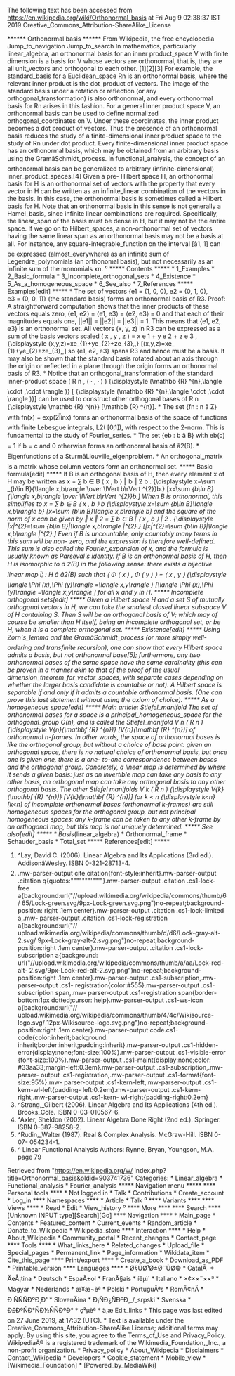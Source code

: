 The following text has been accessed from https://en.wikipedia.org/wiki/Orthonormal_basis at Fri Aug 9 02:38:37 IST 2019
Creative_Commons_Attribution-ShareAlike_License




















****** Orthonormal basis ******
From Wikipedia, the free encyclopedia
Jump_to_navigation Jump_to_search
In mathematics, particularly linear_algebra, an orthonormal basis for an inner
product_space V with finite dimension is a basis for V whose vectors are
orthonormal, that is, they are all unit_vectors and orthogonal to each other.
[1][2][3] For example, the standard_basis for a Euclidean_space Rn is an
orthonormal basis, where the relevant inner product is the dot_product of
vectors. The image of the standard basis under a rotation or reflection (or any
orthogonal_transformation) is also orthonormal, and every orthonormal basis for
Rn arises in this fashion.
For a general inner product space V, an orthonormal basis can be used to define
normalized orthogonal_coordinates on V. Under these coordinates, the inner
product becomes a dot product of vectors. Thus the presence of an orthonormal
basis reduces the study of a finite-dimensional inner product space to the
study of Rn under dot product. Every finite-dimensional inner product space has
an orthonormal basis, which may be obtained from an arbitrary basis using the
GramâSchmidt_process.
In functional_analysis, the concept of an orthonormal basis can be generalized
to arbitrary (infinite-dimensional) inner_product_spaces.[4] Given a pre-
Hilbert space H, an orthonormal basis for H is an orthonormal set of vectors
with the property that every vector in H can be written as an infinite_linear
combination of the vectors in the basis. In this case, the orthonormal basis is
sometimes called a Hilbert basis for H. Note that an orthonormal basis in this
sense is not generally a Hamel_basis, since infinite linear combinations are
required. Specifically, the linear_span of the basis must be dense in H, but it
may not be the entire space.
If we go on to Hilbert_spaces, a non-orthonormal set of vectors having the same
linear span as an orthonormal basis may not be a basis at all. For instance,
any square-integrable_function on the interval [â1, 1] can be expressed
(almost_everywhere) as an infinite sum of Legendre_polynomials (an orthonomal
basis), but not necessarily as an infinite sum of the monomials xn.
⁰
***** Contents *****
    * 1_Examples
    * 2_Basic_formula
    * 3_Incomplete_orthogonal_sets
    * 4_Existence
    * 5_As_a_homogeneous_space
    * 6_See_also
    * 7_References
***** Examples[edit] *****
    * The set of vectors {e1 = (1, 0, 0), e2 = (0, 1, 0), e3 = (0, 0, 1)} (the
      standard basis) forms an orthonormal basis of R3.
            Proof: A straightforward computation shows that the inner products
            of these vectors equals zero, &#x27e8;e1, e2&#x27e9; = &#x27e8;e1,
            e3&#x27e9; = &#x27e8;e2, e3&#x27e9; = 0 and that each of their
            magnitudes equals one, ||e1|| = ||e2|| = ||e3|| = 1. This means
            that {e1, e2, e3}  is an orthonormal set. All vectors (x, y, z) in
            R3 can be expressed as a sum of the basis vectors scaled
                     ( x , y , z ) = x  e  1   + y  e  2   + z  e  3   ,
                  {\displaystyle (x,y,z)=xe_{1}+ye_{2}+ze_{3},\,}  [(x,y,z)=xe_
                  {1}+ye_{2}+ze_{3},\,]
            so {e1, e2, e3}  spans R3 and hence must be a basis. It may also be
            shown that the standard basis rotated about an axis through the
            origin or reflected in a plane through the origin forms an
            orthonormal basis of R3.
    * Notice that an orthogonal_transformation of the standard inner-product
      space     (   R   n   , &#x27E8; &#x22C5; , &#x22C5; &#x27E9; )
      {\displaystyle (\mathbb {R} ^{n},\langle \cdot ,\cdot \rangle )}  [
      {\displaystyle (\mathbb {R} ^{n},\langle \cdot ,\cdot \rangle )}] can be
      used to construct other orthogonal bases of       R   n
      {\displaystyle \mathbb {R} ^{n}}  [\mathbb {R} ^{n}].
    * The set {fn : n â Z}  with fn(x) = exp(2Ïinx) forms an orthonormal
      basis of the space of functions with finite Lebesgue integrals, L2(
      [0,1]), with respect to the 2-norm. This is fundamental to the study of
      Fourier_series.
    * The set {eb : b â B}  with eb(c) = 1 if b = c and 0 otherwise forms an
      orthonormal basis of â2(B).
    * Eigenfunctions of a SturmâLiouville_eigenproblem.
    * An orthogonal_matrix is a matrix whose column vectors form an orthonormal
      set.
***** Basic formula[edit] *****
If B is an orthogonal basis of H, then every element x of H may be written as
         x =  &#x2211;  b &#x2208; B      &#x27E8; x , b &#x27E9;   &#x2016; b
      &#x2016;  2      b .   {\displaystyle x=\sum _{b\in B}{\langle x,b\rangle
      \over \lVert b\rVert ^{2}}b.}  [x=\sum _{b\in B}{\langle x,b\rangle
      \over \lVert b\rVert ^{2}}b.]
When B is orthonormal, this simplifies to
         x =  &#x2211;  b &#x2208; B   &#x27E8; x , b &#x27E9; b
      {\displaystyle x=\sum _{b\in B}\langle x,b\rangle b}  [x=\sum _{b\in
      B}\langle x,b\rangle b]
and the square of the norm of x can be given by
         &#x2016; x  &#x2016;  2   =  &#x2211;  b &#x2208; B    |  &#x27E8; x ,
      b &#x27E9;   |   2   .   {\displaystyle \|x\|^{2}=\sum _{b\in B}|\langle
      x,b\rangle |^{2}.}  [\|x\|^{2}=\sum _{b\in B}|\langle x,b\rangle |^{2}.]
Even if B is uncountable, only countably many terms in this sum will be non-
zero, and the expression is therefore well-defined. This sum is also called the
Fourier_expansion of x, and the formula is usually known as Parseval's
identity.
If B is an orthonormal basis of H, then H is isomorphic to â 2(B) in the
following sense: there exists a bijective linear map Î¦ : H â â2(B) such
that
         &#x27E8; &#x03A6; ( x ) , &#x03A6; ( y ) &#x27E9; = &#x27E8; x , y
      &#x27E9;   {\displaystyle \langle \Phi (x),\Phi (y)\rangle =\langle
      x,y\rangle }  [\langle \Phi (x),\Phi (y)\rangle =\langle x,y\rangle ]
for all x and y in H.
***** Incomplete orthogonal sets[edit] *****
Given a Hilbert space H and a set S of mutually orthogonal vectors in H, we can
take the smallest closed linear subspace V of H containing S. Then S will be an
orthogonal basis of V; which may of course be smaller than H itself, being an
incomplete orthogonal set, or be H, when it is a complete orthogonal set.
***** Existence[edit] *****
Using Zorn's_lemma and the GramâSchmidt_process (or more simply well-ordering
and transfinite recursion), one can show that every Hilbert space admits a
basis, but not orthonormal base[5]; furthermore, any two orthonormal bases of
the same space have the same cardinality (this can be proven in a manner akin
to that of the proof of the usual dimension_theorem_for_vector_spaces, with
separate cases depending on whether the larger basis candidate is countable or
not). A Hilbert space is separable if and only if it admits a countable
orthonormal basis. (One can prove this last statement without using the axiom
of choice).
***** As a homogeneous space[edit] *****
Main article: Stiefel_manifold
The set of orthonormal bases for a space is a principal_homogeneous_space for
the orthogonal_group O(n), and is called the Stiefel_manifold      V  n   (   R
n   )   {\displaystyle V_{n}(\mathbf {R} ^{n})}  [V_{n}(\mathbf {R} ^{n})] of
orthonormal n-frames.
In other words, the space of orthonormal bases is like the orthogonal group,
but without a choice of base point: given an orthogonal space, there is no
natural choice of orthonormal basis, but once one is given one, there is a one-
to-one correspondence between bases and the orthogonal group. Concretely, a
linear map is determined by where it sends a given basis: just as an invertible
map can take any basis to any other basis, an orthogonal map can take any
orthogonal basis to any other orthogonal basis.
The other Stiefel manifolds      V  k   (   R   n   )   {\displaystyle V_{k}
(\mathbf {R} ^{n})}  [V_{k}(\mathbf {R} ^{n})] for     k < n   {\displaystyle
k<n}  [k<n] of incomplete orthonormal bases (orthonormal k-frames) are still
homogeneous spaces for the orthogonal group, but not principal homogeneous
spaces: any k-frame can be taken to any other k-frame by an orthogonal map, but
this map is not uniquely determined.
***** See also[edit] *****
    * Basis_(linear_algebra)
    * Orthonormal_frame
    * Schauder_basis
    * Total_set
***** References[edit] *****
   1. ^Lay, David C. (2006). Linear Algebra and Its Applications (3rd ed.).
      AddisonâWesley. ISBN 0-321-28713-4.
   2. .mw-parser-output cite.citation{font-style:inherit}.mw-parser-output
      .citation q{quotes:"\"""\"""'""'"}.mw-parser-output .citation .cs1-lock-
      free a{background:url("//upload.wikimedia.org/wikipedia/commons/thumb/6/
      65/Lock-green.svg/9px-Lock-green.svg.png")no-repeat;background-position:
      right .1em center}.mw-parser-output .citation .cs1-lock-limited a,.mw-
      parser-output .citation .cs1-lock-registration a{background:url("//
      upload.wikimedia.org/wikipedia/commons/thumb/d/d6/Lock-gray-alt-2.svg/
      9px-Lock-gray-alt-2.svg.png")no-repeat;background-position:right .1em
      center}.mw-parser-output .citation .cs1-lock-subscription a{background:
      url("//upload.wikimedia.org/wikipedia/commons/thumb/a/aa/Lock-red-alt-
      2.svg/9px-Lock-red-alt-2.svg.png")no-repeat;background-position:right
      .1em center}.mw-parser-output .cs1-subscription,.mw-parser-output .cs1-
      registration{color:#555}.mw-parser-output .cs1-subscription span,.mw-
      parser-output .cs1-registration span{border-bottom:1px dotted;cursor:
      help}.mw-parser-output .cs1-ws-icon a{background:url("//
      upload.wikimedia.org/wikipedia/commons/thumb/4/4c/Wikisource-logo.svg/
      12px-Wikisource-logo.svg.png")no-repeat;background-position:right .1em
      center}.mw-parser-output code.cs1-code{color:inherit;background:
      inherit;border:inherit;padding:inherit}.mw-parser-output .cs1-hidden-
      error{display:none;font-size:100%}.mw-parser-output .cs1-visible-error
      {font-size:100%}.mw-parser-output .cs1-maint{display:none;color:
      #33aa33;margin-left:0.3em}.mw-parser-output .cs1-subscription,.mw-parser-
      output .cs1-registration,.mw-parser-output .cs1-format{font-size:95%}.mw-
      parser-output .cs1-kern-left,.mw-parser-output .cs1-kern-wl-left{padding-
      left:0.2em}.mw-parser-output .cs1-kern-right,.mw-parser-output .cs1-kern-
      wl-right{padding-right:0.2em}
   3. ^Strang,_Gilbert (2006). Linear Algebra and Its Applications (4th ed.).
      Brooks_Cole. ISBN 0-03-010567-6.
   4. ^Axler, Sheldon (2002). Linear Algebra Done Right (2nd ed.). Springer.
      ISBN 0-387-98258-2.
   5. ^Rudin,_Walter (1987). Real & Complex Analysis. McGraw-Hill. ISBN 0-07-
      054234-1.
   6. ^  Linear Functional Analysis Authors: Rynne, Bryan, Youngson, M.A. page
      79

Retrieved from "https://en.wikipedia.org/w/
index.php?title=Orthonormal_basis&oldid=903741736"
Categories:
    * Linear_algebra
    * Functional_analysis
    * Fourier_analysis
***** Navigation menu *****
**** Personal tools ****
    * Not logged in
    * Talk
    * Contributions
    * Create_account
    * Log_in
**** Namespaces ****
    * Article
    * Talk
⁰
**** Variants ****
**** Views ****
    * Read
    * Edit
    * View_history
⁰
**** More ****
**** Search ****
[Unknown INPUT type][Search][Go]
**** Navigation ****
    * Main_page
    * Contents
    * Featured_content
    * Current_events
    * Random_article
    * Donate_to_Wikipedia
    * Wikipedia_store
**** Interaction ****
    * Help
    * About_Wikipedia
    * Community_portal
    * Recent_changes
    * Contact_page
**** Tools ****
    * What_links_here
    * Related_changes
    * Upload_file
    * Special_pages
    * Permanent_link
    * Page_information
    * Wikidata_item
    * Cite_this_page
**** Print/export ****
    * Create_a_book
    * Download_as_PDF
    * Printable_version
**** Languages ****
    * Ø§ÙØ¹Ø±Ø¨ÙØ©
    * CatalÃ 
    * ÄeÅ¡tina
    * Deutsch
    * EspaÃ±ol
    * FranÃ§ais
    * íêµ­ì´
    * Italiano
    * ×¢××¨××ª
    * Magyar
    * Nederlands
    * æ¥æ¬èª
    * Polski
    * PortuguÃªs
    * RomÃ¢nÄ
    * Ð ÑÑÑÐºÐ¸Ð¹
    * SlovenÄina
    * Ð¡ÑÐ¿ÑÐºÐ¸_/_srpski
    * Svenska
    * Ð£ÐºÑÐ°ÑÐ½ÑÑÐºÐ°
    * ç²µèª
    * ä¸­æ
Edit_links
    * This page was last edited on 27 June 2019, at 17:32 (UTC).
    * Text is available under the Creative_Commons_Attribution-ShareAlike
      License; additional terms may apply. By using this site, you agree to the
      Terms_of_Use and Privacy_Policy. WikipediaÂ® is a registered trademark of
      the Wikimedia_Foundation,_Inc., a non-profit organization.
    * Privacy_policy
    * About_Wikipedia
    * Disclaimers
    * Contact_Wikipedia
    * Developers
    * Cookie_statement
    * Mobile_view
    * [Wikimedia_Foundation]
    * [Powered_by_MediaWiki]
